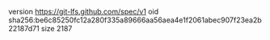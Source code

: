 version https://git-lfs.github.com/spec/v1
oid sha256:be6c85250fc12a280f335a89666aa56aea4e1f2061abec907f23ea2b22187d71
size 2187
